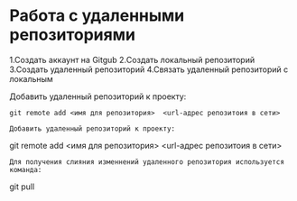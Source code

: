 ﻿# Работа с удаленными репозиториями
1.Создать аккаунт на Gitgub
2.Создать локальный репозиторий
3.Создать удаленный репозиторий 
4.Связать удаленный репозиторий   с локальным

Добавить удаленный репозиторий к проекту:
```
git remote add <имя для репозитория>  <url-адрес репозитоия в сети>

Добавить удаленный репозиторий к проекту:
```
git remote add <имя для репозитория>  <url-адрес репозитоия в сети>

```
Для получения слияния изменнений удаленного репозитория используется команда:
```
git pull

```